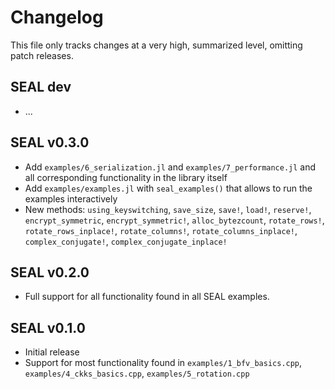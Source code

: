 # Changelog

This file only tracks changes at a very high, summarized level, omitting patch releases.

## SEAL dev
* ...

## SEAL v0.3.0
* Add `examples/6_serialization.jl` and `examples/7_performance.jl` and all corresponding
  functionality in the library itself
* Add `examples/examples.jl` with `seal_examples()` that allows to run the examples interactively
* New methods: `using_keyswitching`, `save_size`, `save!`, `load!`, `reserve!`, `encrypt_symmetric`,
  `encrypt_symmetric!`, `alloc_bytezcount`, `rotate_rows!`, `rotate_rows_inplace!`,
  `rotate_columns!`, `rotate_columns_inplace!`, `complex_conjugate!`, `complex_conjugate_inplace!`

## SEAL v0.2.0
* Full support for all functionality found in all SEAL examples.

## SEAL v0.1.0
* Initial release
* Support for most functionality found in `examples/1_bfv_basics.cpp`, `examples/4_ckks_basics.cpp`,
  `examples/5_rotation.cpp`
